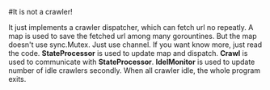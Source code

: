 #It is not a crawler!

It just implements a crawler dispatcher, which can fetch url no repeatly.
A map is used to save the fetched url among many gorountines.
But the map doesn't use sync.Mutex.
Just use channel.
If you want know more, just read the code.
__StateProcessor__ is used to update map and dispatch.
__Crawl__ is used to communicate with __StateProcessor__. 
__IdelMonitor__ is used to update number of idle crawlers secondly. When all crawler idle, the whole program exits.
